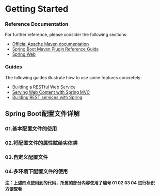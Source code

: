 # Getting Started

### Reference Documentation
For further reference, please consider the following sections:

* [Official Apache Maven documentation](https://maven.apache.org/guides/index.html)
* [Spring Boot Maven Plugin Reference Guide](https://docs.spring.io/spring-boot/docs/2.1.9.RELEASE/maven-plugin/)
* [Spring Web](https://docs.spring.io/spring-boot/docs/2.1.9.RELEASE/reference/htmlsingle/#boot-features-developing-web-applications)

### Guides
The following guides illustrate how to use some features concretely:

* [Building a RESTful Web Service](https://spring.io/guides/gs/rest-service/)
* [Serving Web Content with Spring MVC](https://spring.io/guides/gs/serving-web-content/)
* [Building REST services with Spring](https://spring.io/guides/tutorials/bookmarks/)

## Spring Boot配置文件详解

### 01.基本配置文件的使用

### 02.将配置文件的属性赋给实体类

### 03.自定义配置文件

### 04.多环境下配置文件的使用

**注：上述四点使用到的代码，所属的部分内容使用了编号 01 02 03 04 进行标识  方便查看**
